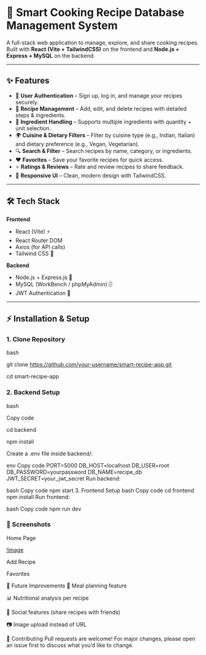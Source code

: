 # 🍳 Smart Cooking Recipe Database Management System

A full-stack web application to manage, explore, and share cooking recipes.  
Built with **React (Vite + TailwindCSS)** on the frontend and **Node.js + Express + MySQL** on the backend.  

---

## ✨ Features

- 🔐 **User Authentication** – Sign up, log in, and manage your recipes securely.
- 📖 **Recipe Management** – Add, edit, and delete recipes with detailed steps & ingredients.
- 🥗 **Ingredient Handling** – Supports multiple ingredients with quantity + unit selection.
- 🌍 **Cuisine & Dietary Filters** – Filter by cuisine type (e.g., Indian, Italian) and dietary preference (e.g., Vegan, Vegetarian).
- 🔍 **Search & Filter** – Search recipes by name, category, or ingredients.
- ❤️ **Favorites** – Save your favorite recipes for quick access.
- ⭐ **Ratings & Reviews** – Rate and review recipes to share feedback.
- 📱 **Responsive UI** – Clean, modern design with TailwindCSS.

---

## 🛠️ Tech Stack

**Frontend**  
- React (Vite) ⚡  
- React Router DOM  
- Axios (for API calls)  
- Tailwind CSS 🎨  

**Backend**  
- Node.js + Express.js 🚀  
- MySQL (WorkBench / phpMyAdmin) 🗄️  
- JWT Authentication 🔑  

---

## ⚡ Installation & Setup

### 1. Clone Repository
bash

git clone https://github.com/your-username/smart-recipe-app.git

cd smart-recipe-app

### 2. Backend Setup

bash

Copy code

cd backend

npm install

Create a .env file inside backend/:

env
Copy code
PORT=5000
DB_HOST=localhost
DB_USER=root
DB_PASSWORD=yourpassword
DB_NAME=recipe_db
JWT_SECRET=your_jwt_secret
Run backend:

bash
Copy code
npm start
3. Frontend Setup
bash
Copy code
cd frontend
npm install
Run frontend:

bash
Copy code
npm run dev


### 📸 Screenshots

Home Page

[!image]()

Add Recipe

Favorites

🔮 Future Improvements
📌 Meal planning feature

📊 Nutritional analysis per recipe

👥 Social features (share recipes with friends)

📷 Image upload instead of URL

🤝 Contributing
Pull requests are welcome! For major changes, please open an issue first to discuss what you’d like to change.



